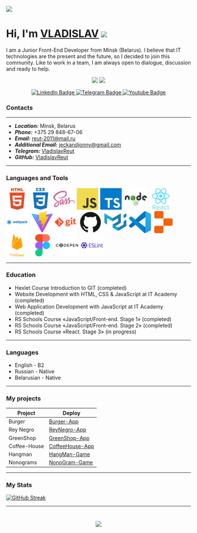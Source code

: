 <div id="header" align="left">
  <img src="https://media2.giphy.com/media/v1.Y2lkPTc5MGI3NjExcTRhMTFkZmNhdzhyd2xhdm4yeHJ5dzN4ZWE2NDQzY3hoM2lpM2k2MiZlcD12MV9pbnRlcm5hbF9naWZfYnlfaWQmY3Q9Zw/Rpl1sod1vCXK0L2SUN/giphy.webp" width="300"/>
</div>

<h1 align="left">Hi, I'm <a href="https://github.com/JeckJonnyQ" target="_blank">VLADISLAV</a>
<img src="https://github.com/blackcater/blackcater/raw/main/images/Hi.gif" height="32"/></h1>
<p align="left">I am a Junior Front-End Developer from Minsk (Belarus). I believe that IT technologies are the present and the future, so I decided to join this community. Like to work in a team, I am always open to dialogue, discussion and ready to help.</h3>

<p align='center'>
   <a href="https://github-readme-stats.vercel.app/api?username=JeckJonnyQ&show_icons=true&count_private=true">
       <img height=150 src="https://github-readme-stats.vercel.app/api?username=JeckJonnyQ&show_icons=true&theme=vision-friendly-dark&hide_border=true"/></a>
   <a href="https://github.com/JeckJonnyQ/github-readme-stats">
       <img height=150 src="https://github-readme-stats.vercel.app/api/top-langs/?username=JeckJonnyQ&layout=compact&theme=vision-friendly-dark&hide_border=true"/></a>
</p>

<div id="badges" align='center'>
  <a href="https://www.linkedin.com/in/vladislav-reut-466b48317/">
    <img src="https://img.shields.io/badge/LinkedIn-blue?style=for-the-badge&logo=linkedin&logoColor=white" alt="LinkedIn Badge"/>
  </a>
   <a href="https://t.me/JeckJonny">
    <img src="https://img.shields.io/badge/Telegram-blue?style=for-the-badge&logo=telegram&logoColor=white" alt="Telegram Badge"/>
  </a>
  <a href="https://studio.youtube.com/channel/UCvb3iS44wAKuefqgVa0ay_g/videos/upload?filter=%5B%5D&sort=%7B%22columnType%22%3A%22date%22%2C%22sortOrder%22%3A%22DESCENDING%22%7D">
    <img src="https://img.shields.io/badge/YouTube-red?style=for-the-badge&logo=youtube&logoColor=white" alt="Youtube Badge"/>
  </a>
</div>

### Contacts
---
* ***Location:*** Minsk, Belarus
* ***Phone:*** +375 29 848-67-06
* ***Email:*** reut-2011@mail.ru
* ***Additional Email:*** jeckandjonny@gmail.com
* ***Telegram:*** [VladislavReut](https://t.me/JeckJonny)
* ***GitHub:*** [VladislavReut](https://github.com/JeckJonnyQ)
---

### Languages and Tools

<div>
  <img src="https://github.com/devicons/devicon/blob/master/icons/html5/html5-plain-wordmark.svg" title="HTML5" **alt="HTML5" width="60" height="60"/>
  <img src="https://github.com/devicons/devicon/blob/master/icons/css3/css3-plain-wordmark.svg" title="CSS3" **alt="CSS3" width="60" height="60"/>
  <img src="https://github.com/devicons/devicon/blob/master/icons/sass/sass-original.svg" title="SASS" **alt="SASS" width="60" height="60"/>
  <img src="https://github.com/devicons/devicon/blob/master/icons/javascript/javascript-original.svg" title="JS" **alt="JS" width="60" height="60"/>
  <img src="https://github.com/devicons/devicon/blob/master/icons/typescript/typescript-original.svg" title="TS" **alt="TS" width="60" height="60"/>&nbsp;
  <img src="https://github.com/devicons/devicon/blob/master/icons/nodejs/nodejs-original-wordmark.svg" title="NodeJS" alt="NodeJS" width="60" height="60"/>&nbsp;
  <img src="https://github.com/devicons/devicon/blob/master/icons/react/react-original-wordmark.svg" title="REACT" alt="REACT" width="60" height="60"/>&nbsp;
  <img src="https://github.com/devicons/devicon/blob/master/icons/webpack/webpack-original-wordmark.svg" title="WEBPACK" alt="WEBPACK" width="60" height="60"/>&nbsp;
  <img src="https://github.com/devicons/devicon/blob/master/icons/vitejs/vitejs-original.svg" title="VITEJS" **alt="VITEJS" width="60" height="60"/>
  <img src="https://github.com/devicons/devicon/blob/master/icons/git/git-plain-wordmark.svg" title="GIT" **alt="GIT" width="60" height="60"/>&nbsp;
  <img src="https://github.com/devicons/devicon/blob/master/icons/github/github-original.svg" title="GITHUB" **alt="GITHUB" width="60" height="60"/>&nbsp;
  <img src="https://github.com/devicons/devicon/blob/master/icons/materialui/materialui-original.svg" title="MATUI" **alt="MATUI" width="60" height="60"/>&nbsp;
  <img src="https://github.com/devicons/devicon/blob/master/icons/vscode/vscode-original.svg" title="VSCODE" **alt="VSCODE" width="60" height="60"/>
  <img src="https://github.com/devicons/devicon/blob/master/icons/replit/replit-original.svg" title="REPLIT" **alt="REPLIT" width="60" height="60"/>&nbsp;
  <img src="https://github.com/devicons/devicon/blob/master/icons/firebase/firebase-plain-wordmark.svg" title="FIREBASE" alt="FIREBASE" width="60" height="60"/>&nbsp;
  <img src="https://github.com/devicons/devicon/blob/master/icons/figma/figma-original.svg" title="FIGMA" **alt="FIGMA" width="60" height="60"/>&nbsp;
  <img src="https://github.com/devicons/devicon/blob/master/icons/codepen/codepen-original-wordmark.svg" title="CODEPEN" **alt="CODEPEN" width="60" height="60"/>&nbsp;
  <img src="https://github.com/devicons/devicon/blob/master/icons/eslint/eslint-plain-wordmark.svg" title="ESLINT" **alt="ESLINT" width="60" height="60"/>&nbsp;
</div>

---
### Education

* Hexlet Course Introduction to GIT (completed)
* Website Development with HTML, CSS & JavaScript at IT Academy (completed)
* Web Application Development with JavaScript at IT Academy (completed)
* RS Schools Course «JavaScript/Front-end. Stage 1» (completed)
* RS Schools Course «JavaScript/Front-end. Stage 2» (completed)
* RS Schools Course «React. Stage 3» (in progress)
  
---
### Languages

* English - B2
* Russian - Native
* Belarusian - Native

---
### My projects
| Project | Deploy |
|-------------|-------------|
| Burger | [Burger-App](https://jeckjonnyq.github.io/Burger-Landing/) |
| Rey Negro | [ReyNegro-App](https://jeckjonnyq.github.io/ReyNegro/) |
| GreenShop | [GreenShop-App](https://rsschool-greenshop-app.netlify.app/) |
| Coffee-House | [CoffeeHouse-App](https://rolling-scopes-school.github.io/jeckjonnyq-JSFE2023Q4/coffee-house/) |
| Hangman | [HangMan-Game](https://rolling-scopes-school.github.io/jeckjonnyq-JSFE2023Q4/hangman/) |
| Nonograms | [NonoGram-Game](https://rolling-scopes-school.github.io/jeckjonnyq-JSFE2023Q4/Nonograms/) |


---

### My Stats
[![GitHub Streak](https://github-readme-streak-stats.herokuapp.com?user=JeckJonnyQ&theme=dark&hide_border=true&date_format=j%20M%5B%20Y%5D&mode=weekly)](https://git.io/streak-stats)

---

<div align="center" style="margin: 40px 0">
   <a href="https://github.com/JeckJonnyQ/github-profile-views-counter">
       <img width="175px" src="https://komarev.com/ghpvc/?username=JeckJonnyQ&color=DE002D">
   </a>
</div>
